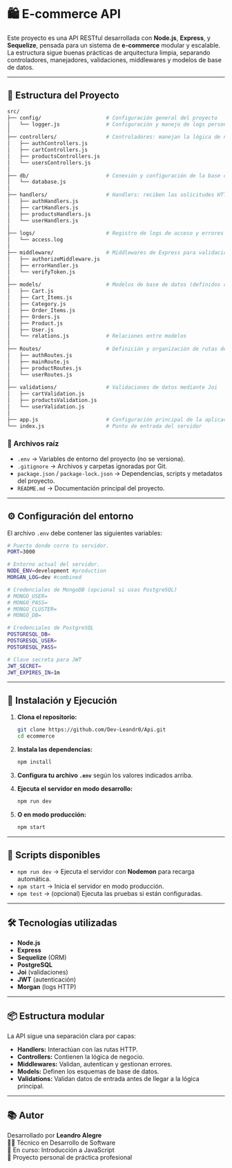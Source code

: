 
# 🛍️ E-commerce API

Este proyecto es una API RESTful desarrollada con **Node.js**, **Express**, y **Sequelize**, pensada para un sistema de **e-commerce** modular y escalable. 
La estructura sigue buenas prácticas de arquitectura limpia, separando controladores, manejadores, validaciones, middlewares y modelos de base de datos.

---

## 🧩 Estructura del Proyecto

```bash
src/
├── config/                     # Configuración general del proyecto
│   └── logger.js               # Configuración y manejo de logs personalizados
│
├── controllers/                # Controladores: manejan la lógica de negocio
│   ├── authControllers.js
│   ├── cartControllers.js
│   ├── productsControllers.js
│   └── usersControllers.js
│
├── db/                         # Conexión y configuración de la base de datos
│   └── database.js
│
├── handlers/                   # Handlers: reciben las solicitudes HTTP y llaman a los controladores
│   ├── authHandlers.js
│   ├── cartHandlers.js
│   ├── productsHandlers.js
│   └── userHandlers.js
│
├── logs/                       # Registro de logs de acceso y errores con morgan
│   └── access.log
│
├── middleware/                 # Middlewares de Express para validación, autorización y manejo de errores
│   ├── authorizeMiddleware.js
│   ├── errorHandler.js
│   └── verifyToken.js
│
├── models/                     # Modelos de base de datos (definidos con Sequelize)
│   ├── Cart.js
│   ├── Cart_Items.js
│   ├── Category.js
│   ├── Order_Items.js
│   ├── Orders.js
│   ├── Product.js
│   ├── User.js
│   └── relations.js            # Relaciones entre modelos
│
├── Routes/                     # Definición y organización de rutas del servidor
│   ├── authRoutes.js
│   ├── mainRoute.js
│   ├── productRoutes.js
│   └── userRoutes.js
│
├── validations/                # Validaciones de datos mediante Joi
│   ├── cartValidation.js
│   ├── productsValidation.js
│   └── userValidation.js
│
├── app.js                      # Configuración principal de la aplicación Express
└── index.js                    # Punto de entrada del servidor
```

### 📄 Archivos raíz

- `.env` → Variables de entorno del proyecto (no se versiona).
- `.gitignore` → Archivos y carpetas ignoradas por Git.
- `package.json` / `package-lock.json` → Dependencias, scripts y metadatos del proyecto.
- `README.md` → Documentación principal del proyecto.

---

## ⚙️ Configuración del entorno

El archivo `.env` debe contener las siguientes variables:

```bash
# Puerto donde corre tu servidor.
PORT=3000

# Entorno actual del servidor.
NODE_ENV=development #production
MORGAN_LOG=dev #combined

# Credenciales de MongoDB (opcional si usas PostgreSQL)
# MONGO_USER=
# MONGO_PASS=
# MONGO_CLUSTER=
# MONGO_DB=

# Credenciales de PostgreSQL
POSTGRESQL_DB=
POSTGRESQL_USER=
POSTGRESQL_PASS=

# Clave secreta para JWT
JWT_SECRET=
JWT_EXPIRES_IN=1m
```

---

## 🚀 Instalación y Ejecución

1. **Clona el repositorio:**
   ```bash
   git clone https://github.com/Dev-Leandr0/Api.git
   cd ecommerce
   ```

2. **Instala las dependencias:**
   ```bash
   npm install
   ```

3. **Configura tu archivo `.env`** según los valores indicados arriba.

4. **Ejecuta el servidor en modo desarrollo:**
   ```bash
   npm run dev
   ```

5. **O en modo producción:**
   ```bash
   npm start
   ```

---

## 🧠 Scripts disponibles

- `npm run dev` → Ejecuta el servidor con **Nodemon** para recarga automática.
- `npm start` → Inicia el servidor en modo producción.
- `npm test` → (opcional) Ejecuta las pruebas si están configuradas.

---

## 🛠️ Tecnologías utilizadas

- **Node.js**
- **Express**
- **Sequelize** (ORM)
- **PostgreSQL**
- **Joi** (validaciones)
- **JWT** (autenticación)
- **Morgan** (logs HTTP)

---

## 📦 Estructura modular

La API sigue una separación clara por capas:

- **Handlers:** Interactúan con las rutas HTTP.
- **Controllers:** Contienen la lógica de negocio.
- **Middlewares:** Validan, autentican y gestionan errores.
- **Models:** Definen los esquemas de base de datos.
- **Validations:** Validan datos de entrada antes de llegar a la lógica principal.

---

## 📚 Autor

Desarrollado por **Leandro Alegre**  
🧑‍💻 Técnico en Desarrollo de Software  
📘 En curso: Introducción a JavaScript  
🚀 Proyecto personal de práctica profesional